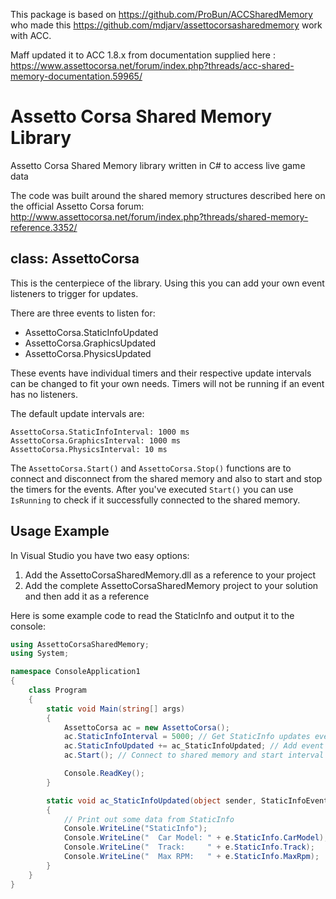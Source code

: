 This package is based on https://github.com/ProBun/ACCSharedMemory who made this https://github.com/mdjarv/assettocorsasharedmemory work with ACC.

Maff updated it to ACC 1.8.x from documentation supplied here : https://www.assettocorsa.net/forum/index.php?threads/acc-shared-memory-documentation.59965/

Assetto Corsa Shared Memory Library
===================================

Assetto Corsa Shared Memory library written in C# to access live game data

The code was built around the shared memory structures described here on the official Assetto Corsa forum:
http://www.assettocorsa.net/forum/index.php?threads/shared-memory-reference.3352/


class: AssettoCorsa
-------------------

This is the centerpiece of the library. Using this you can add your own event listeners to trigger for updates.

There are three events to listen for:

* AssettoCorsa.StaticInfoUpdated
* AssettoCorsa.GraphicsUpdated
* AssettoCorsa.PhysicsUpdated

These events have individual timers and their respective update intervals can be changed to fit your own needs. Timers will not be running if an event has no listeners.

The default update intervals are:

```
AssettoCorsa.StaticInfoInterval: 1000 ms
AssettoCorsa.GraphicsInterval: 1000 ms
AssettoCorsa.PhysicsInterval: 10 ms
```

The `AssettoCorsa.Start()` and `AssettoCorsa.Stop()` functions are to connect and disconnect from the shared memory and also to start and stop the timers for the events. After you've executed `Start()` you can use `IsRunning` to check if it successfully connected to the shared memory.

Usage Example
-------------

In Visual Studio you have two easy options:

1. Add the AssettoCorsaSharedMemory.dll as a reference to your project
2. Add the complete AssettoCorsaSharedMemory project to your solution and then add it as a reference

Here is some example code to read the StaticInfo and output it to the console:

```c#
using AssettoCorsaSharedMemory;
using System;

namespace ConsoleApplication1
{
    class Program
    {
        static void Main(string[] args)
        {
            AssettoCorsa ac = new AssettoCorsa();
            ac.StaticInfoInterval = 5000; // Get StaticInfo updates ever 5 seconds
            ac.StaticInfoUpdated += ac_StaticInfoUpdated; // Add event listener for StaticInfo
            ac.Start(); // Connect to shared memory and start interval timers 

            Console.ReadKey();
        }

        static void ac_StaticInfoUpdated(object sender, StaticInfoEventArgs e)
        {
            // Print out some data from StaticInfo
            Console.WriteLine("StaticInfo");
            Console.WriteLine("  Car Model: " + e.StaticInfo.CarModel);
            Console.WriteLine("  Track:     " + e.StaticInfo.Track);
            Console.WriteLine("  Max RPM:   " + e.StaticInfo.MaxRpm);
        }
    }
}
```
